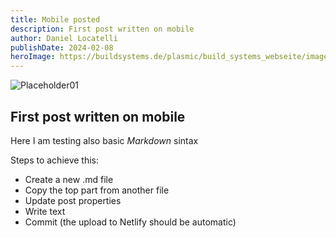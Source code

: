 ```yaml
---
title: Mobile posted
description: First post written on mobile
author: Daniel Locatelli
publishDate: 2024-02-08
heroImage: https://buildsystems.de/plasmic/build_systems_webseite/images/_23072105NoAlphawebp.webp
---
```


![Placeholder01](https://buildsystems.de/plasmic/build_systems_webseite/images/_23072105NoAlphawebp.webp)

## First post written on mobile
Here I am testing also basic *Markdown* sintax

Steps to achieve this:
- Create a new .md file
- Copy the top part from another file
- Update post properties
- Write text
- Commit (the upload to Netlify should be automatic)